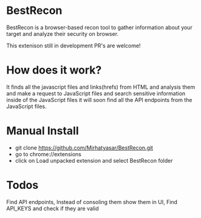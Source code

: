 # BestRecon
BestRecon is a browser-based recon tool to gather information about your target and analyze their security on browser.

This extenison still in development PR's are welcome!

# How does it work?

It finds all the javascript files and links(hrefs) from HTML and analysis them and make a request to JavaScript files and search sensitive information inside of the JavaScript files it will soon find all the API endpoints from the JavaScript files.

# Manual Install

- git clone https://github.com/Mirhatyasar/BestRecon.git
- go to chrome://extensions
- click on Load unpacked extension and select BestRecon folder

# Todos
Find API endpoints,
Instead of consoling them show them in UI,
Find API_KEYS and check if they are valid

